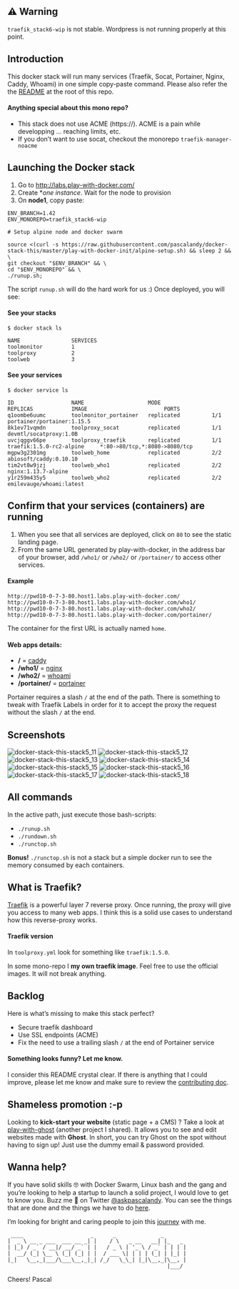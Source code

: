 ## ⚠️ Warning

`traefik_stack6-wip` is not stable.
Wordpress is not running properly at this point.

## Introduction
This docker stack will run many services (Traefik, Socat, Portainer, Nginx, Caddy, Whoami) in one simple copy-paste command. Please also refer the the [README](https://github.com/pascalandy/docker-stack-this/blob/master/README.md) at the root of this repo.

#### Anything special about this mono repo?
- This stack does not use ACME (https://). ACME is a pain while developping … reaching limits, etc.
- If you don’t want to use socat, checkout the monorepo `traefik-manager-noacme`

## Launching the Docker stack
1. Go to http://labs.play-with-docker.com/ 
2. Create **one instance*. Wait for the node to provision
3. On **node1**, copy paste:

```
ENV_BRANCH=1.42
ENV_MONOREPO=traefik_stack6-wip

# Setup alpine node and docker swarm

source <(curl -s https://raw.githubusercontent.com/pascalandy/docker-stack-this/master/play-with-docker-init/alpine-setup.sh) && sleep 2 && \
git checkout "$ENV_BRANCH" && \
cd "$ENV_MONOREPO" && \
./runup.sh;
```

The script `runup.sh` will do the hard work for us :) Once deployed, you will see: 

#### See your stacks

```
$ docker stack ls

NAME                SERVICES
toolmonitor         1
toolproxy           2
toolweb             3
```

#### See your services

```
$ docker service ls

ID                  NAME                    MODE                REPLICAS            IMAGE                        PORTS
q1oombe6uumc        toolmonitor_portainer   replicated          1/1                 portainer/portainer:1.15.5
8k1ev71vqmdn        toolproxy_socat         replicated          1/1                 devmtl/socatproxy:1.0B
uvcjqggv66pe        toolproxy_traefik       replicated          1/1                 traefik:1.5.0-rc2-alpine     *:80->80/tcp,*:8080->8080/tcp
mgpw3g2301mg        toolweb_home            replicated          2/2                 abiosoft/caddy:0.10.10
tim2vt8w9jzj        toolweb_who1            replicated          2/2                 nginx:1.13.7-alpine
y1r259m435y5        toolweb_who2            replicated          2/2                 emilevauge/whoami:latest
```

## Confirm that your services (containers) are running
1. When you see that all services are deployed, click on `80` to see the static landing page.
2. From the same URL generated by play-with-docker, in the address bar of your browser, add `/who1/` or `/who2/` or `/portainer/` to access other services.

#### Example
```
http://pwd10-0-7-3-80.host1.labs.play-with-docker.com/
http://pwd10-0-7-3-80.host1.labs.play-with-docker.com/who1/
http://pwd10-0-7-3-80.host1.labs.play-with-docker.com/who2/
http://pwd10-0-7-3-80.host1.labs.play-with-docker.com/portainer/
```

The container for the first URL is actually named `home`.


#### Web apps details:
- **/** = [caddy](https://hub.docker.com/r/abiosoft/caddy/)
- **/who1/** = [nginx](https://hub.docker.com/_/nginx/)
- **/who2/** = [whoami](https://hub.docker.com/r/emilevauge/whoami/)
- **/portainer/** = [portainer](https://hub.docker.com/r/portainer/portainer/)

Portainer requires a slash `/` at the end of the path. There is something to tweak with Traefik Labels in order for it to accept the proxy the request without the slash `/` at the end.


## Screenshots

![docker-stack-this-stack5_11](https://user-images.githubusercontent.com/6694151/34073735-76c60ae2-e26e-11e7-85a1-755a7177b3f2.jpg)
![docker-stack-this-stack5_12](https://user-images.githubusercontent.com/6694151/34073736-76d461c8-e26e-11e7-9aea-c8dbc049a383.jpg)
![docker-stack-this-stack5_13](https://user-images.githubusercontent.com/6694151/34073737-76e1d998-e26e-11e7-8b7c-c619e91adadd.jpg)
![docker-stack-this-stack5_14](https://user-images.githubusercontent.com/6694151/34073738-76f163ae-e26e-11e7-86d7-27ea62ae3284.jpg)
![docker-stack-this-stack5_15](https://user-images.githubusercontent.com/6694151/34073739-77006d4a-e26e-11e7-8f2e-cbd4268ea403.jpg)
![docker-stack-this-stack5_16](https://user-images.githubusercontent.com/6694151/34073740-770d66c6-e26e-11e7-8af8-434c3dd19780.jpg)
![docker-stack-this-stack5_17](https://user-images.githubusercontent.com/6694151/34073741-771a3cc0-e26e-11e7-89cd-b31027506baf.jpg)
![docker-stack-this-stack5_18](https://user-images.githubusercontent.com/6694151/34073742-7728b430-e26e-11e7-87a2-5e5375a24cfd.jpg)


## All commands
In the active path, just execute those bash-scripts:

- `./runup.sh`
- `./rundown.sh`
- `./runctop.sh`

**Bonus!** `./runctop.sh` is not a stack but a simple docker run to see the memory consumed by each containers.

## What is Traefik?
[Traefik](https://docs.traefik.io/configuration/backends/docker/) is a powerful layer 7 reverse proxy. Once running, the proxy will give you access to many web apps. I think this is a solid use cases to understand how this reverse-proxy works.

#### Traefik version 
In `toolproxy.yml` look for something like `traefik:1.5.0`.

In some mono-repo I **my own traefik image**. Feel free to use the official images. It will not break anything.

## Backlog
Here is what’s missing to make this stack perfect?
 
- Secure traefik dashboard
- Use SSL endpoints (ACME)
- Fix the need to use a trailing slash `/` at the end of Portainer service

#### Something looks funny? Let me know.
I consider this README crystal clear. If there is anything that I could improve, please let me know and make sure to review the [contributing doc](../CONTRIBUTING.md).

## Shameless promotion :-p
Looking to **kick-start your website** (static page + a CMS) ? Take a look at [play-with-ghost](http://play-with-ghost.com/) (another project I shared). It allows you to see and edit websites made with **Ghost**. In short, you can try Ghost on the spot without having to sign up! Just use the dummy email & password provided.

## Wanna help?
If you have solid skills 🤓 with Docker Swarm, Linux bash and the gang and you’re looking to help a startup to launch a solid project, I would love to get to know you. Buzz me 👋 on Twitter [@askpascalandy](https://twitter.com/askpascalandy). You can see the things that are done and the things we have to do [here](http://firepress.org/blog/technical-challenges-we-are-facing-now/).

I’m looking for bright and caring people to join this [journey](http://firepress.org/blog/tag/from-the-heart/) with me.

```
 ____                     _      _              _
|  _ \ __ _ ___  ___ __ _| |    / \   _ __   __| |_   _
| |_) / _` / __|/ __/ _` | |   / _ \ | '_ \ / _` | | | |
|  __/ (_| \__ \ (_| (_| | |  / ___ \| | | | (_| | |_| |
|_|   \__,_|___/\___\__,_|_| /_/   \_\_| |_|\__,_|\__, |
                                                  |___/
```

Cheers!
Pascal